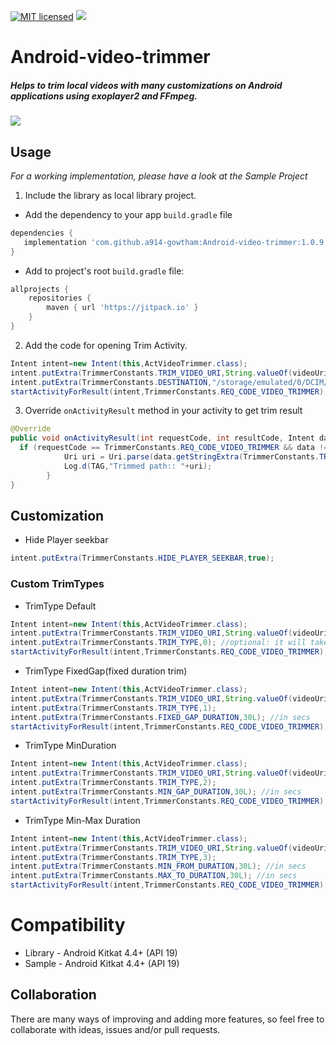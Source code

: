 [![MIT licensed](https://img.shields.io/badge/license-MIT-blue.svg)](https://raw.githubusercontent.com/hyperium/hyper/master/LICENSE)
[![](https://jitpack.io/v/bhavin-qfonapp/Android-video-trimmer-bhavin.svg)](https://jitpack.io/#bhavin-qfonapp/Android-video-trimmer-bhavin)


# Android-video-trimmer

##### Helps to trim local videos with many customizations on Android applications using exoplayer2 and FFmpeg.

![](https://github.com/a914-gowtham/Android-video-trimmer/blob/master/demo.gif)

## Usage
*For a working implementation, please have a look at the Sample Project*

1. Include the library as local library project.

+ Add the dependency to your app `build.gradle` file
 ```gradle
 dependencies {
    implementation 'com.github.a914-gowtham:Android-video-trimmer:1.0.9'
 }
 ```
 + Add to project's root `build.gradle` file:
```gradle
allprojects {
	repositories {
		maven { url 'https://jitpack.io' }
	}
}
```
2. Add the code for opening Trim Activity.
```java
Intent intent=new Intent(this,ActVideoTrimmer.class);
intent.putExtra(TrimmerConstants.TRIM_VIDEO_URI,String.valueOf(videoUri));
intent.putExtra(TrimmerConstants.DESTINATION,"/storage/emulated/0/DCIM/MYFOLDER"); //optional default output path /storage/emulated/0/DOWNLOADS
startActivityForResult(intent,TrimmerConstants.REQ_CODE_VIDEO_TRIMMER);
```
3. Override `onActivityResult` method in your activity to get trim result
```java
@Override
public void onActivityResult(int requestCode, int resultCode, Intent data) {
  if (requestCode == TrimmerConstants.REQ_CODE_VIDEO_TRIMMER && data != null) {
            Uri uri = Uri.parse(data.getStringExtra(TrimmerConstants.TRIMMED_VIDEO_PATH));
            Log.d(TAG,"Trimmed path:: "+uri);
        }
}
```
## Customization

* Hide Player seekbar
```java
intent.putExtra(TrimmerConstants.HIDE_PLAYER_SEEKBAR,true);
```

### Custom TrimTypes

* TrimType Default
```java
Intent intent=new Intent(this,ActVideoTrimmer.class);
intent.putExtra(TrimmerConstants.TRIM_VIDEO_URI,String.valueOf(videoUri));
intent.putExtra(TrimmerConstants.TRIM_TYPE,0); //optional: it will take by default
startActivityForResult(intent,TrimmerConstants.REQ_CODE_VIDEO_TRIMMER);
```

* TrimType FixedGap(fixed duration trim)
```java
Intent intent=new Intent(this,ActVideoTrimmer.class);
intent.putExtra(TrimmerConstants.TRIM_VIDEO_URI,String.valueOf(videoUri));
intent.putExtra(TrimmerConstants.TRIM_TYPE,1);
intent.putExtra(TrimmerConstants.FIXED_GAP_DURATION,30L); //in secs
startActivityForResult(intent,TrimmerConstants.REQ_CODE_VIDEO_TRIMMER);
```

* TrimType MinDuration
```java
Intent intent=new Intent(this,ActVideoTrimmer.class);
intent.putExtra(TrimmerConstants.TRIM_VIDEO_URI,String.valueOf(videoUri));
intent.putExtra(TrimmerConstants.TRIM_TYPE,2);
intent.putExtra(TrimmerConstants.MIN_GAP_DURATION,30L); //in secs
startActivityForResult(intent,TrimmerConstants.REQ_CODE_VIDEO_TRIMMER);
```

* TrimType Min-Max Duration
```java
Intent intent=new Intent(this,ActVideoTrimmer.class);
intent.putExtra(TrimmerConstants.TRIM_VIDEO_URI,String.valueOf(videoUri));
intent.putExtra(TrimmerConstants.TRIM_TYPE,3);
intent.putExtra(TrimmerConstants.MIN_FROM_DURATION,30L); //in secs
intent.putExtra(TrimmerConstants.MAX_TO_DURATION,30L); //in secs
startActivityForResult(intent,TrimmerConstants.REQ_CODE_VIDEO_TRIMMER);
```

# Compatibility
  
  * Library - Android Kitkat 4.4+ (API 19)
  * Sample - Android Kitkat 4.4+ (API 19)
  
## Collaboration
There are many ways of improving and adding more features, so feel free to collaborate with ideas, issues and/or pull requests. 
